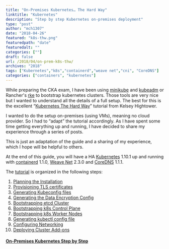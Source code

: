 ```yaml
---
title: "On-Premises Kubernetes… The Hard Way"
linktitle: "Kubernetes"
description: "Step by step Kubernetes on-premises deployment"
type: "post"
author: "mch1307"
date: "2018-04-26"
featured: "k8s-thw.png"
featuredpath: "date"
featuredalt: ""
categories: [""]
draft: false
url: /2018/04/on-prem-k8s-thw/
archives: "2018"
tags: ["Kubernetes","k8s","containerd","weave net","cni", "CoreDNS"]
categories: ["containers", "kubernetes"]
---
```


While preparing the CKA exam, I have been using [minikube][100] and [kubeadm][200] or Rancher's [rke][201] to bootstrap kubernetes clusters. Those tools are very nice but I wanted to understand all the details of a full setup. The best for this is the excellent &#8220;[Kubernetes The Hard Way][300]&#8221; tutorial from Kelsey Hightower.

I wanted to do the setup on-premises (using VMs), meaning no cloud provider. So I had to &#8220;adapt&#8221; the tutorial accordingly. As I have spent some time getting everything up and running, I have decided to share my experience through a series of posts.

This is just an adaptation of the guide and a sharing of my experience, which I hope will be helpful to others.

At the end of this guide, you will have a HA [Kubernetes][304] 1.10.1 up and running with [containerd][301] 1.1.0, [Weave Net][302] 2.3.0 and [CoreDNS][303] 1.1.1.

The [tutorial][11] is organized in the following steps:

  1. [Planning the Installation][1]
  2. [Provisioning TLS certificates][2]
  3. [Generating Kubeconfig files][3]
  4. [Generating the Data Encryption Config][4]
  5. [Bootstrapping etcd Cluster][5]
  6. [Bootstrapping k8s Control Plane][6]
  7. [Bootstrapping k8s Worker Nodes][7]
  8. [Generating kubectl config file][8]
  9. [Configuring Networking][9]
  10. [Deploying Cluster Add-ons][10]

#### [On-Premises Kubernetes Step by Step][11]

 [1]: /k8s-thw/part1
 [2]: /k8s-thw/part2
 [3]: /k8s-thw/part3
 [4]: /k8s-thw/part4
 [5]: /k8s-thw/part5
 [6]: /k8s-thw/part6
 [7]: /k8s-thw/part7
 [8]: /k8s-thw/part8
 [9]: /k8s-thw/part9
 [10]: /k8s-thw/part10
 [11]: /k8s-thw/
 [100]: https://github.com/kubernetes/minikube
 [200]: https://kubernetes.io/docs/reference/setup-tools/kubeadm/kubeadm/
 [201]: https://github.com/rancher/rke
 [300]: https://github.com/kelseyhightower/kubernetes-the-hard-way
 [301]: https://containerd.io/
 [302]: https://www.weave.works/docs/net/latest/kubernetes/kube-addon/
 [303]: https://coredns.io/
 [304]: https://kubernetes.io/
